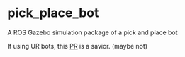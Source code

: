 # pick_place_bot
A ROS Gazebo simulation package of a pick and place bot

If using UR bots, this [PR](https://github.com/ros-industrial/universal_robot/pull/443/files) is a savior. (maybe not)
